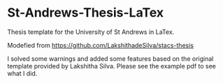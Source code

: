 # St-Andrews-Thesis-LaTex
Thesis template for the University of St Andrews in LaTex.

Modefied from https://github.com/LakshithadeSilva/stacs-thesis

I solved some warnings and added some features based on the original template provided by Lakshitha Silva. Please see the example pdf to see what I did.
